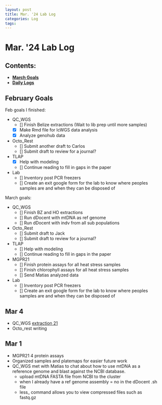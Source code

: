 ```yaml
---
layout: post
title: Mar. '24 Lab Log
categories: Log
tags: 
---
```


# Mar. '24 Lab Log

## Contents:
- [**March Goals**](#goals)  
- [**Daily Logs**](#log)     


## <a name="goals"></a> **February Goals**

Feb goals I finished: 
- QC_WGS
    - [] Finish Belize extractions (Wait to lib prep until more samples)
    - [x] Make Rmd file for lcWGS data analysis 
    - [x] Analyze genohub data 
- Octo_Rest
    - [] Submit another draft to Carlos 
    - [] Submit draft to review for a journal?
- TLAP
    - [x] Help with modeling 
    - [] Continue reading to fill in gaps in the paper 
- Lab 
    - [] Inventory post PCR freezers
    - [] Create an exit google form for the lab to know where peoples samples are and when they can be disposed of

March goals: 
- QC_WGS
    - [] Finish BZ and HO extractions
    - [] Run dDocent with mtDNA as ref genome
    - [] Run dDocent with indv from all sub populations
- Octo_Rest
    - [] Submit draft to Jack
    - [] Submit draft to review for a journal?
- TLAP
    - [] Help with modeling 
    - [] Continue reading to fill in gaps in the paper 
- MGPR21
    - [] Finish protein assays for all heat stress samples 
    - [] Finish chlorophyll assays for all heat stress samples
    - [] Send Matias analyzed data 
- Lab 
    - [] Inventory post PCR freezers
    - [] Create an exit google form for the lab to know where peoples samples are and when they can be disposed of

## Mar 4
- QC_WGS [extraction 21](https://github.com/wdunster/QC_WGS_23/blob/main/QC_WGS_Extraction_Log.md) 
- Octo_rest writing

## Mar 1 
- MGPR21 4 protein assays 
- Organized samples and platemaps for easier future work 
- QC_WGS met with Matias to chat about how to use mtDNA as a reference genome and blast against the NCBI database.
    - upload mtDNA FASTA file from NCBI to the cluster 
    - when I already have a ref genome assembly = no in the dDocent .sh file 
    - less_ command allows you to view compressed files such as fastq.gz 

